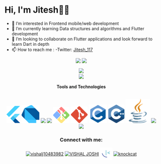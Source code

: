 # Hi, I'm Jitesh👋🏾
- 👀 I’m interested in Frontend mobile/web development
- 🌱 I’m currently learning Data structures and algorithms and Flutter development
- 💞️ I’m looking to collaborate on Flutter applications and look forward to learn Dart in depth
- 📫 How to reach me :
   -Twitter:  [Jitesh_117](https://twitter.com/Jitesh_117)

   
   
<p align="center">
 <img width="48%" src="https://github-readme-stats.vercel.app/api?username=jitesh117&show_icons=true&theme=gotham&count_private=true"> 
 <img  width="48%" src="https://github-readme-streak-stats.herokuapp.com/?user=jitesh117&theme=gotham" />
</p>
<p align="left">
   <p align="center">
 <img width="400px" src="https://github-readme-stats.vercel.app/api/top-langs/?username=jitesh117&layout=compact&theme=gotham&custom_title=Languages" /> 
 <br>
 <img width="600px"src="https://holopin.io/api/user/board?user=jitesh117">

<p align="center">
 <b>Tools and Technologies</b>
 <br>
 <br>
 
 <p align = "center">
 <img width="45px" src="./icons/flutter.svg"/>
 <img width="60px" src="./icons/dart.png"/>
 <img width="55px" src="https://cdn-icons-png.flaticon.com/512/5968/5968705.png" />
 <img width="130px" src="https://allprowebdesigns.com/blog/wp-content/uploads/2019/01/1lJ32Bl-lHWmNMUSiSq17gQ-792x445.png"/>
  <img width="55px" src="./icons/git-bash.svg"/>
    <img width="55px" src="./icons/git-icon.svg"/>
   <img width="60px" src="./icons/c.svg"/>
 <img width="53px" src="./icons/cpp.svg"/>
 <img width="80px" src="./icons/java.svg"/>
 <img width="55px" src="https://upload.wikimedia.org/wikipedia/commons/6/6a/JavaScript-logo.png"/>
 <img width="55px" src="https://upload.wikimedia.org/wikipedia/commons/thumb/2/2d/Visual_Studio_Code_1.18_icon.svg/1028px-Visual_Studio_Code_1.18_icon.svg.png" />

 </p>
</p>

 <h3 align="Center"><b>Connect with me:</b></h3>
</p>
<p align="center">
<a href="https://twitter.com/Jitesh_117" target="blank"><img width="40px" height="40px" align="center" src="https://raw.githubusercontent.com/rahuldkjain/github-profile-readme-generator/master/src/images/icons/Social/twitter.svg" alt="vishalj10483982" height="30" width="40" /></a>
  <a href="https://www.linkedin.com/in/jitesh-kumar-sahoo-307a59166/" target="blank"><img width="40px" height="40px" align="center" src="https://raw.githubusercontent.com/rahuldkjain/github-profile-readme-generator/master/src/images/icons/Social/linked-in-alt.svg" alt="VISHAL JOSHI" height="30" width="40" /></a>
<a href="https://www.frontendmentor.io/profile/Jitesh117" target="blank"><img width="40px" height="40px" align="center" src="./icons/frontendmentor.png" alt="knockcat" height="30" width="40" /></a>
<a href="https://leetcode.com/Jitesh117/" target="blank"><img width="40px" height="40px" align="center" src="https://raw.githubusercontent.com/rahuldkjain/github-profile-readme-generator/master/src/images/icons/Social/leet-code.svg" alt="knockcat" height="30" width="40" /></a>
</p>
<!-- <a href="https://www.hackerearth.com/@knockcat" target="blank"><img align="center" src="https://raw.githubusercontent.com/rahuldkjain/github-profile-readme-generator/master/src/images/icons/Social/hackerearth.svg" alt="@knockcat" height="30" width="40" /></a> -->
</p>
<!---
Jitesh117/Jitesh117 is a ✨ special ✨ repository because its `README.md` (this file) appears on your GitHub profile.
You can click the Preview link to take a look at your changes.
--->
